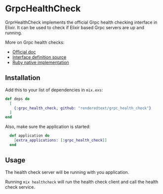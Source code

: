# GrpcHealthCheck

GrprHealthCheck implements the official Grpc health checking interface in
Elixir. It can be used to check if Elixir based Grpc servers are up and running.

More on Grpc health checks:
- [Official doc](https://github.com/grpc/grpc/blob/master/doc/health-checking.md)
- [Interface definition
    source](https://github.com/grpc/grpc/blob/master/src/proto/grpc/health/v1/health.proto)
- [Ruby native
    implementation](https://github.com/grpc/grpc/tree/master/src/ruby/pb/grpc/health/v1)

## Installation

Add this to your list of dependencies in `mix.exs`:

```elixir
def deps do
  [
    {:grpc_health_check, github: "renderedtext/grpc_health_check"}
  ]
end
```

Also, make sure the application is started:

```elixir
  def application do
    [extra_applications: [:grpc_health_check]]
  end
```

## Usage

The health check server will be running with you application.

Running `mix healthcheck` will run the health check client and call the health
check service.

